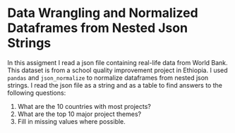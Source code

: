# Data Wrangling and Normalized Dataframes from Nested Json Strings

In this assigment I read a json file containing real-life data from World Bank. This dataset is from a school quality improvement project in Ethiopia. I used ```pandas``` and ```json_normalize``` to normalize dataframes from nested json strings. I read the json file as a string and as a table to find answers to the following questions:

1. What are the 10 countries with most projects?
2. What are the top 10 major project themes?
3. Fill in missing values where possible. 
